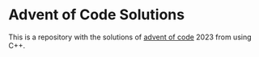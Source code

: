# Advent of Code Solutions
This is a repository with the solutions of [advent of code](https://adventofcode.com) 2023 from using C++.